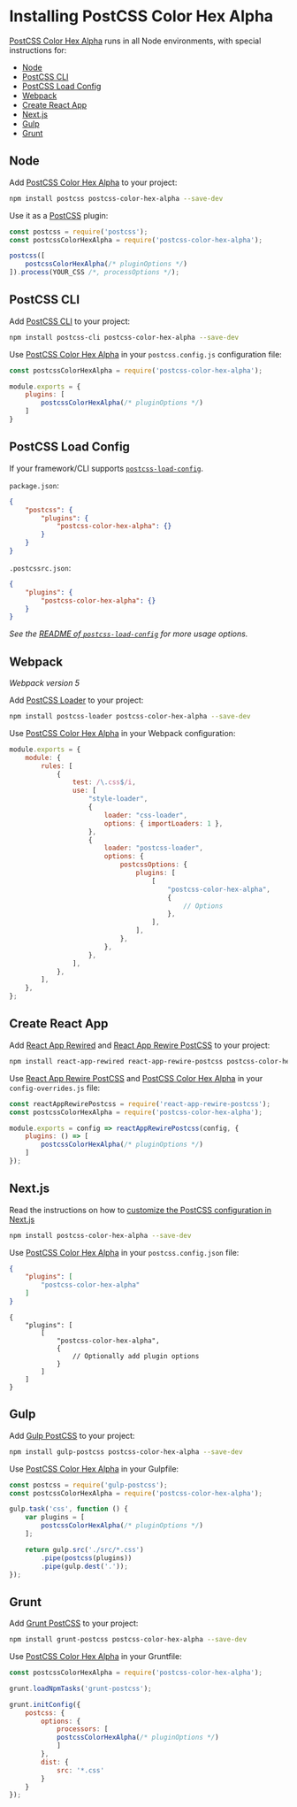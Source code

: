 # Installing PostCSS Color Hex Alpha

[PostCSS Color Hex Alpha] runs in all Node environments, with special instructions for:

- [Node](#node)
- [PostCSS CLI](#postcss-cli)
- [PostCSS Load Config](#postcss-load-config)
- [Webpack](#webpack)
- [Create React App](#create-react-app)
- [Next.js](#nextjs)
- [Gulp](#gulp)
- [Grunt](#grunt)

## Node

Add [PostCSS Color Hex Alpha] to your project:

```bash
npm install postcss postcss-color-hex-alpha --save-dev
```

Use it as a [PostCSS] plugin:

```js
const postcss = require('postcss');
const postcssColorHexAlpha = require('postcss-color-hex-alpha');

postcss([
	postcssColorHexAlpha(/* pluginOptions */)
]).process(YOUR_CSS /*, processOptions */);
```

## PostCSS CLI

Add [PostCSS CLI] to your project:

```bash
npm install postcss-cli postcss-color-hex-alpha --save-dev
```

Use [PostCSS Color Hex Alpha] in your `postcss.config.js` configuration file:

```js
const postcssColorHexAlpha = require('postcss-color-hex-alpha');

module.exports = {
	plugins: [
		postcssColorHexAlpha(/* pluginOptions */)
	]
}
```

## PostCSS Load Config

If your framework/CLI supports [`postcss-load-config`](https://github.com/postcss/postcss-load-config).

`package.json`:

```json
{
	"postcss": {
		"plugins": {
			"postcss-color-hex-alpha": {}
		}
	}
}
```

`.postcssrc.json`:

```json
{
	"plugins": {
		"postcss-color-hex-alpha": {}
	}
}
```

_See the [README of `postcss-load-config`](https://github.com/postcss/postcss-load-config#usage) for more usage options._

## Webpack

_Webpack version 5_

Add [PostCSS Loader] to your project:

```bash
npm install postcss-loader postcss-color-hex-alpha --save-dev
```

Use [PostCSS Color Hex Alpha] in your Webpack configuration:

```js
module.exports = {
	module: {
		rules: [
			{
				test: /\.css$/i,
				use: [
					"style-loader",
					{
						loader: "css-loader",
						options: { importLoaders: 1 },
					},
					{
						loader: "postcss-loader",
						options: {
							postcssOptions: {
								plugins: [
									[
										"postcss-color-hex-alpha",
										{
											// Options
										},
									],
								],
							},
						},
					},
				],
			},
		],
	},
};
```

## Create React App

Add [React App Rewired] and [React App Rewire PostCSS] to your project:

```bash
npm install react-app-rewired react-app-rewire-postcss postcss-color-hex-alpha --save-dev
```

Use [React App Rewire PostCSS] and [PostCSS Color Hex Alpha] in your
`config-overrides.js` file:

```js
const reactAppRewirePostcss = require('react-app-rewire-postcss');
const postcssColorHexAlpha = require('postcss-color-hex-alpha');

module.exports = config => reactAppRewirePostcss(config, {
	plugins: () => [
		postcssColorHexAlpha(/* pluginOptions */)
	]
});
```

## Next.js

Read the instructions on how to [customize the PostCSS configuration in Next.js](https://nextjs.org/docs/advanced-features/customizing-postcss-config)

```bash
npm install postcss-color-hex-alpha --save-dev
```

Use [PostCSS Color Hex Alpha] in your `postcss.config.json` file:

```json
{
	"plugins": [
		"postcss-color-hex-alpha"
	]
}
```

```json5
{
	"plugins": [
		[
			"postcss-color-hex-alpha",
			{
				// Optionally add plugin options
			}
		]
	]
}
```

## Gulp

Add [Gulp PostCSS] to your project:

```bash
npm install gulp-postcss postcss-color-hex-alpha --save-dev
```

Use [PostCSS Color Hex Alpha] in your Gulpfile:

```js
const postcss = require('gulp-postcss');
const postcssColorHexAlpha = require('postcss-color-hex-alpha');

gulp.task('css', function () {
	var plugins = [
		postcssColorHexAlpha(/* pluginOptions */)
	];

	return gulp.src('./src/*.css')
		.pipe(postcss(plugins))
		.pipe(gulp.dest('.'));
});
```

## Grunt

Add [Grunt PostCSS] to your project:

```bash
npm install grunt-postcss postcss-color-hex-alpha --save-dev
```

Use [PostCSS Color Hex Alpha] in your Gruntfile:

```js
const postcssColorHexAlpha = require('postcss-color-hex-alpha');

grunt.loadNpmTasks('grunt-postcss');

grunt.initConfig({
	postcss: {
		options: {
			processors: [
			postcssColorHexAlpha(/* pluginOptions */)
			]
		},
		dist: {
			src: '*.css'
		}
	}
});
```

[Gulp PostCSS]: https://github.com/postcss/gulp-postcss
[Grunt PostCSS]: https://github.com/nDmitry/grunt-postcss
[PostCSS]: https://github.com/postcss/postcss
[PostCSS CLI]: https://github.com/postcss/postcss-cli
[PostCSS Loader]: https://github.com/postcss/postcss-loader
[PostCSS Color Hex Alpha]: https://github.com/csstools/postcss-plugins/tree/main/plugins/postcss-color-hex-alpha
[React App Rewire PostCSS]: https://github.com/csstools/react-app-rewire-postcss
[React App Rewired]: https://github.com/timarney/react-app-rewired
[Next.js]: https://nextjs.org
